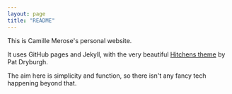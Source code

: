 ```yaml
---
layout: page
title: "README"
---
```


This is Camille Merose's personal website.

It uses GitHub pages and Jekyll, with the very beautiful [Hitchens theme](https://github.com/patdryburgh/hitchens/) by Pat Dryburgh.

The aim here is simplicity and function, so there isn't any fancy tech happening beyond that.
